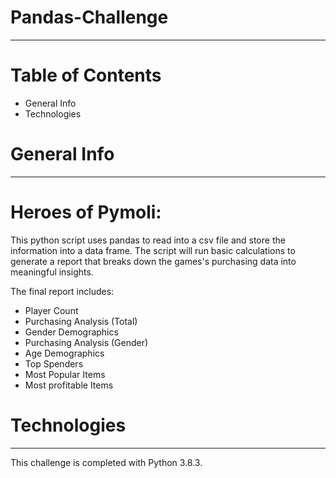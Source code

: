 # Pandas-Challenge
_____________________________________________________________________________________________________

# Table of Contents

  - General Info
  - Technologies
      
# General Info
_____________________________________________________________________________________________________

# Heroes of Pymoli:
This python script uses pandas to read into a csv file and store the information into a data frame.
The script will run basic calculations to generate a report that breaks down the games's purchasing data into meaningful insights.

The final report includes:
  - Player Count
  - Purchasing Analysis (Total)
  - Gender Demographics
  - Purchasing Analysis (Gender)
  - Age Demographics
  - Top Spenders
  - Most Popular Items
  - Most profitable Items
  

# Technologies 
_____________________________________________________________________________________________________

This challenge is completed with Python 3.8.3.
